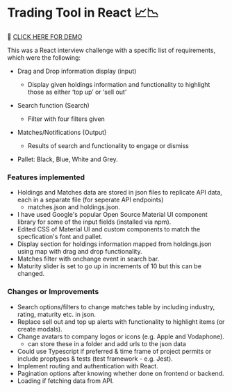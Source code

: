 # Trading Tool in React :chart_with_upwards_trend::chart_with_downwards_trend:

:rocket: [CLICK HERE FOR DEMO](https://trading-tool.netlify.app/)

This was a React interview challenge with a specific list of requirements, which were the following:
- Drag and Drop information display (input)
    - Display given holdings information and functionality to highlight those as either ‘top up’ or ‘sell out’
- Search function (Search)
    - Filter with four filters given
- Matches/Notifications (Output)
    - Results of search and functionality to engage or dismiss

- Pallet: Black, Blue, White and Grey.

### Features implemented
- Holdings and Matches data are stored in json files to replicate API data, each in a separate file (for seperate API endpoints) 
    - matches.json and holdings.json.
- I have used Google's popular Open Source Material UI component library for some of the input fields (installed via npm).
- Edited CSS of Material UI and custom components to match the specfication's font and pallet.
- Display section for holdings information mapped from holdings.json using map with drag and drop functionality.
- Matches filter with onchange event in search bar.
- Maturity slider is set to go up in increments of 10 but this can be changed.

### Changes or Improvements
- Search options/filters to change matches table by including industry, rating, maturity etc. in json.
- Replace sell out and top up alerts with functionality to highlight items (or create modals).
- Change avatars to company logos or icons (e.g. Apple and Vodaphone).
    - can store these in a folder and add urls to the json data
- Could use Typescript if preferred & time frame of project permits or include proptypes & tests (test framework - e.g. Jest).
- Implement routing and authentication with React.
- Pagination options after knowing whether done on frontend or backend.
- Loading if fetching data from API.
